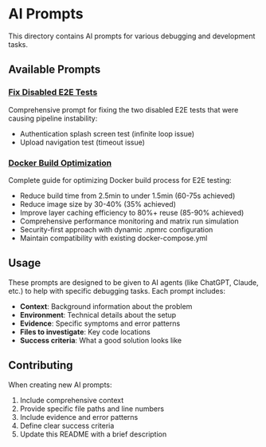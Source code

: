 # AI Prompts

This directory contains AI prompts for various debugging and development tasks.

## Available Prompts

### [Fix Disabled E2E Tests](./fix-disabled-e2e-tests.md)
Comprehensive prompt for fixing the two disabled E2E tests that were causing pipeline instability:
- Authentication splash screen test (infinite loop issue)
- Upload navigation test (timeout issue)

### [Docker Build Optimization](./docker-optimization-complete.md)
Complete guide for optimizing Docker build process for E2E testing:
- Reduce build time from 2.5min to under 1.5min (60-75s achieved)
- Reduce image size by 30-40% (35% achieved)
- Improve layer caching efficiency to 80%+ reuse (85-90% achieved)
- Comprehensive performance monitoring and matrix run simulation
- Security-first approach with dynamic .npmrc configuration
- Maintain compatibility with existing docker-compose.yml

## Usage

These prompts are designed to be given to AI agents (like ChatGPT, Claude, etc.) to help with specific debugging tasks. Each prompt includes:

- **Context**: Background information about the problem
- **Environment**: Technical details about the setup
- **Evidence**: Specific symptoms and error patterns
- **Files to investigate**: Key code locations
- **Success criteria**: What a good solution looks like

## Contributing

When creating new AI prompts:
1. Include comprehensive context
2. Provide specific file paths and line numbers
3. Include evidence and error patterns
4. Define clear success criteria
5. Update this README with a brief description
